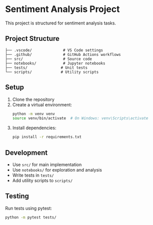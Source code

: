 # Sentiment Analysis Project

This project is structured for sentiment analysis tasks.

## Project Structure

```
├── .vscode/              # VS Code settings
├── .github/              # GitHub Actions workflows
├── src/                  # Source code
├── notebooks/            # Jupyter notebooks
├── tests/               # Unit tests
└── scripts/             # Utility scripts
```

## Setup

1. Clone the repository
2. Create a virtual environment:
   ```bash
   python -m venv venv
   source venv/bin/activate  # On Windows: venv\Scripts\activate
   ```
3. Install dependencies:
   ```bash
   pip install -r requirements.txt
   ```

## Development

- Use `src/` for main implementation
- Use `notebooks/` for exploration and analysis
- Write tests in `tests/`
- Add utility scripts to `scripts/`

## Testing

Run tests using pytest:
```bash
python -m pytest tests/
```
